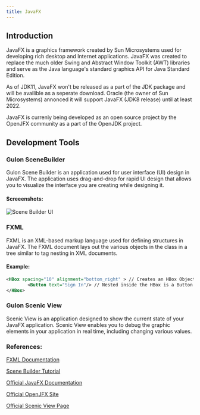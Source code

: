 ```yaml
---
title: JavaFX
---
```

## Introduction 
JavaFX is a graphics framework created by Sun Microsystems used for developing rich desktop and Internet applications. JavaFX was created to replace the much older Swing and Abstract Window Toolkit (AWT) libraries and serve as the Java language's standard graphics API for Java Standard Edition.

As of JDK11, JavaFX won't be released as a part of the JDK package and will be availible as a seperate download. Oracle (the owner of Sun Microsystems) annonced it will support JavaFX (JDK8 release) until at least 2022.

JavaFX is currenly being developed as an open source project by the OpenJFX community as a part of the OpenJDK project.

## Development Tools

### Gulon SceneBuilder
Gulon Scene Builder is an application used for user interface (UI) design in JavaFX. The application uses drag-and-drop for rapid UI design that allows you to visualize the interface you are creating while designing it.

#### Screeenshots:
![Scene Builder UI](https://i.imgur.com/3d9SqBR.png)

### FXML
FXML is an XML-based markup language used for defining structures in JavaFX. The FXML document lays out the various objects in the class in a tree similar to tag nesting in XML documents.

#### Example:
```XML
<HBox spacing="10" alignment="bottom_right" > // Creates an HBox Object
        <Button text="Sign In"/> // Nested inside the HBox is a Button object with the text 'Sign In'
</HBox>
```
### Gulon Scenic View   
Scenic View is an application designed to show the current state of your JavaFX application. Scenic View enables you to debug the graphic elements in your application in real time, including changing various values.

### References:
[FXML Documentation](https://docs.oracle.com/javase/8/javafx/api/javafx/fxml/doc-files/introduction_to_fxml.html)

[Scene Builder Tutorial](https://docs.oracle.com/javase/8/scene-builder-2/get-started-tutorial/overview.htm#JSBGS164)

[Official JavaFX Documentation](https://docs.oracle.com/javase/8/javase-clienttechnologies.htm)

[Official OpenJFX Site](https://openjfx.io/)

[Official Scenic View Page](http://fxexperience.com/scenic-view/)
